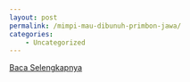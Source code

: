 ```yaml
---
layout: post
permalink: /mimpi-mau-dibunuh-primbon-jawa/
categories:
    - Uncategorized
---
```


[Baca Selengkapnya](/06)